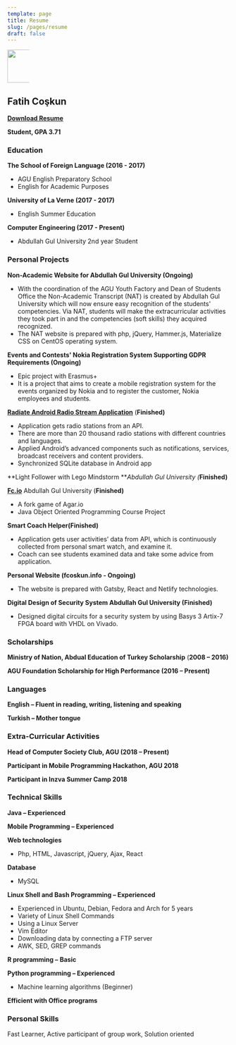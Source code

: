 ```yaml
---
template: page
title: Resume
slug: /pages/resume
draft: false
---
```

<div class="float-right" style="width: 50px">
	<img style="width: 75px" src="/media/Agu.png">
</div>

## Fatih Coşkun

**[Download Resume](https://drive.google.com/uc?export=download&id=1C531QExbDUbnYkTMr6RXPA3i4rFblOFM)**

**Student, GPA 3.71**

### Education

**The School of Foreign Language (2016 - 2017)**

* AGU English Preparatory School
* English for Academic Purposes

**University of La Verne (2017 - 2017)**

* English Summer Education

**Computer Engineering (2017 - Present)**

* Abdullah Gul University 2nd year Student

### Personal Projects

**Non-Academic Website for Abdullah Gul University (Ongoing)**

* With the coordination of the AGU Youth Factory and Dean of Students Office the Non-Academic Transcript (NAT) is created by Abdullah Gul University which will now ensure easy recognition  of the students&#39; competencies. Via NAT, students will make the extracurricular activities they took part in and the competencies (soft skills) they acquired recognized.
* The NAT website is prepared with php, jQuery, Hammer.js, Materialize CSS on CentOS operating system.

**Events and Contests' Nokia Registration System Supporting GDPR Requirements (Ongoing)**

* Epic project with Erasmus+
* It is a project that aims to create a mobile registration system for the events organized by Nokia and to register the customer, Nokia employees and students.

[**Radiate Android Radio Stream Application**](https://github.com/fcoskunn/Radiate) (**Finished)**

* Application gets radio stations from an API.
* There are more than 20 thousand radio stations with different countries and languages.
* Applied Android’s advanced components such as notifications, services, broadcast
  receivers and content providers.
* Synchronized SQLite database in Android app

**Light Follower with Lego Mindstorm **_Abdullah Gul University (_**Finished)**

[**Fc.io**](https://github.com/fcoskunn/Fc.io) Abdullah Gul University (**Finished)**

* A fork game of Agar.io
* Java Object Oriented Programming Course Project

**Smart Coach Helper(Finished)**

* Application gets user activities’ data from API, which is continuously collected from personal
  smart watch, and examine it.
* Coach can see students examined data and take some advice from application.

**Personal Website (fcoskun.info - Ongoing)**

* The website is prepared with Gatsby, React and Netlify technologies.

**Digital Design of Security System Abdullah Gul University (Finished)**

* Designed digital circuits for a security system by using Basys 3 Artix-7 FPGA board with VHDL on Vivado.



### Scholarships

**Ministry of Nation, Abdual Education of Turkey Scholarship** (**2008 – 2016)**

**AGU Foundation Scholarship for High Performance (2016 – Present)**

### Languages

**English – Fluent in reading, writing, listening and speaking**

**Turkish – Mother tongue**

### Extra-Curricular Activities

**Head of Computer Society Club, AGU (2018 – Present)**

**Participant in Mobile Programming Hackathon, AGU 2018**

**Participant in Inzva Summer Camp 2018**

### Technical Skills

**Java – Experienced**

**Mobile Programming – Experienced**

**Web technologies**

* Php, HTML, Javascript, jQuery, Ajax, React

**Database**

* MySQL

**Linux Shell and Bash Programming – Experienced**

* Experienced in Ubuntu, Debian, Fedora and Arch for 5 years
* Variety of Linux Shell Commands
* Using a Linux Server
* Vim Editor
* Downloading data by connecting a FTP server
* AWK, SED, GREP commands

**R programming –**  **Basic**

**Python programming – Experienced**

* Machine learning algorithms (Beginner)

**Efficient with Office programs**

### Personal Skills

Fast Learner,
Active participant of group work,
Solution oriented
